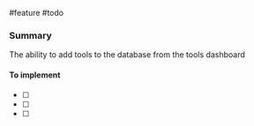 #feature
#todo 

### Summary
The ability to add tools to the database from the tools dashboard

#### To implement
- [ ] 
- [ ] 
- [ ] 